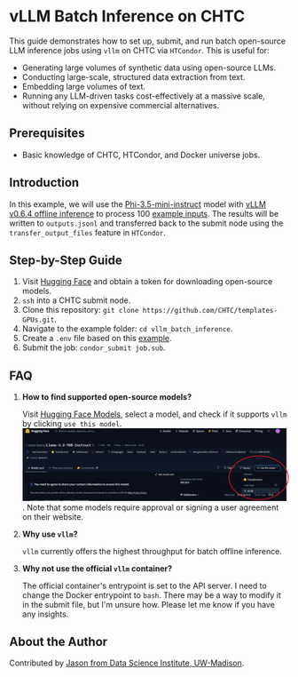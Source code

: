 # vLLM Batch Inference on CHTC

This guide demonstrates how to set up, submit, and run batch open-source LLM inference jobs using `vllm` on CHTC via `HTCondor`. This is useful for:

- Generating large volumes of synthetic data using open-source LLMs.
- Conducting large-scale, structured data extraction from text.
- Embedding large volumes of text.
- Running any LLM-driven tasks cost-effectively at a massive scale, without relying on expensive commercial alternatives.

## Prerequisites

- Basic knowledge of CHTC, HTCondor, and Docker universe jobs.

## Introduction

In this example, we will use the [Phi-3.5-mini-instruct](https://huggingface.co/microsoft/Phi-3.5-mini-instruct) model with [vLLM v0.6.4 offline inference](https://docs.vllm.ai/en/v0.6.4/getting_started/examples/offline_inference.html) to process 100 [example inputs](inputs.jsonl). The results will be written to `outputs.jsonl` and transferred back to the submit node using the `transfer_output_files` feature in `HTCondor`.

## Step-by-Step Guide

1. Visit [Hugging Face](https://huggingface.co/settings/tokens) and obtain a token for downloading open-source models.
2. `ssh` into a CHTC submit node.
3. Clone this repository: `git clone https://github.com/CHTC/templates-GPUs.git`.
4. Navigate to the example folder: `cd vllm_batch_inference`.
5. Create a `.env` file based on this [example](.env.example).
6. Submit the job: `condor_submit job.sub`.

## FAQ

1. **How to find supported open-source models?**

    Visit [Hugging Face Models](https://huggingface.co/models), select a model, and check if it supports `vllm` by clicking `use this model`. ![hugging face vllm](img/hf-vllm.png). Note that some models require approval or signing a user agreement on their website.

2. **Why use `vllm`?**

    `vllm` currently offers the highest throughput for batch offline inference.

3. **Why not use the official `vllm` container?**

    The official container's entrypoint is set to the API server. I need to change the Docker entrypoint to `bash`. There may be a way to modify it in the submit file, but I'm unsure how. Please let me know if you have any insights.

## About the Author

Contributed by [Jason from Data Science Institute, UW-Madison](https://github.com/jasonlo).
